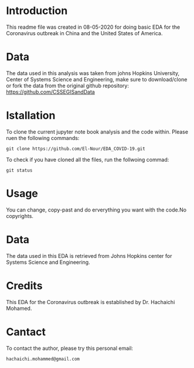 # Introduction

This readme file was created in 08-05-2020 for doing basic EDA for the Coronavirus outbreak in China and the United States of America. 

# Data 

The data used in this analysis was taken from johns Hopkins University, Center of Systems Science and Engineering, make sure to download/clone or fork the data from the original github repository: https://github.com/CSSEGISandData 

# Istallation 

To clone the current jupyter note book analysis and the code within. Please ruen the following commands:

```
git clone https://github.com/El-Nour/EDA_COVID-19.git

```

To check if you have cloned all the files, run the follwoing commad: 

```
git status 
```

# Usage 

You can change, copy-past and do erverything you want with the code.No copyrights.

# Data 

The data used in this EDA is retrieved from Johns Hopkins center for Systems Science and Engineering. 

# Credits 

This EDA for the Coronavirus outbreak is established by Dr. Hachaichi Mohamed.

# Cantact 

To contact the author, please try this personal email:

```
hachaichi.mohammed@gmail.com 
```